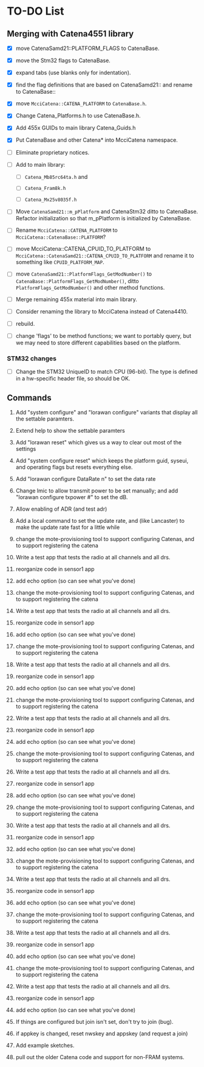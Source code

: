 # TO-DO List

## Merging with Catena4551 library

- [x] move CatenaSamd21::PLATFORM_FLAGS to CatenaBase.

- [x] move the Stm32 flags to CatenaBase.

- [x] expand tabs (use blanks only for indentation).

- [x] find the flag definitions that are based on CatenaSamd21:: and rename to CatenaBase::

- [x] move `McciCatena::CATENA_PLATFORM` to `CatenaBase.h`.

- [x] Change Catena_Platforms.h to use CatenaBase.h.

- [x] Add 455x GUIDs to main library Catena_Guids.h

- [x] Put CatenaBase and other Catena* into McciCatena namespace.

- [ ] Eliminate proprietary notices.

- [ ] Add to main library:
   - [ ] `Catena_Mb85rc64ta.h` and 

   - [ ] `Catena_Fram8k.h`

   - [ ] `Catena_Mx25v8035f.h`

- [ ] Move `CatenaSamd21::m_pPlatform` and CatenaStm32 ditto to CatenaBase. Refactor initialization so that m_pPlatform is initialized by CatenaBase.

- [ ] Rename `McciCatena::CATENA_PLATFORM` to `McciCatena::CatenaBase::PLATFORM`?

- [ ] move McciCatena::CATENA_CPUID_TO_PLATFORM to `McciCatena::CatenaSamd21::CATENA_CPUID_TO_PLATFORM` and rename it to something like `CPUID_PLATFORM_MAP`.

- [ ] move `CatenaSamd21::PlatformFlags_GetModNumber()` to `CatenaBase::PlatformFlags_GetModNumber()`, ditto `PlatformFlags_GetModNumber()` and other method functions.

- [ ] Merge remaining 455x material into main library.

- [ ] Consider renaming the library to McciCatena instead of Catena4410.

- [ ] rebuild.

- [ ] change 'flags' to be method functions; we want to portably query, but we may need to store different capabilities based on the platform.

### STM32 changes

- [ ] Change the STM32 UniqueID to match CPU (96-bit). The type is defined in a hw-specific header file, so should be OK.

## Commands

1. Add "system configure" and "lorawan configure" variants that display 
all the settable paramters.

2. Extend help to show the settable paramters

3. Add "lorawan reset" which gives us a way to clear out most of the settings

4. Add "system configure reset" which keeps the platform guid, syseui, and operating flags but resets everything else.

5. Add "lorawan configure DataRate n" to set the data rate

6. Change lmic to allow transmit power to be set manually; and add "lorawan configure txpower #" to set the dB.

7. Allow enabling of ADR (and test adr)

8. Add a local command to set the update rate, and (like Lancaster) to make the update rate fast for a little while

9. change the mote-provisioning tool to support configuring Catenas, and to support registering the catena

10. Write a test app that tests the radio at all channels and all drs.

11. reorganize code in sensor1 app

12. add echo option (so can see what you've done)

9. change the mote-provisioning tool to support configuring Catenas, and to support registering the catena

10. Write a test app that tests the radio at all channels and all drs.

11. reorganize code in sensor1 app

12. add echo option (so can see what you've done)

9. change the mote-provisioning tool to support configuring Catenas, and to support registering the catena

10. Write a test app that tests the radio at all channels and all drs.

11. reorganize code in sensor1 app

12. add echo option (so can see what you've done)

9. change the mote-provisioning tool to support configuring Catenas, and to support registering the catena

10. Write a test app that tests the radio at all channels and all drs.

11. reorganize code in sensor1 app

12. add echo option (so can see what you've done)

9. change the mote-provisioning tool to support configuring Catenas, and to support registering the catena

10. Write a test app that tests the radio at all channels and all drs.

11. reorganize code in sensor1 app

12. add echo option (so can see what you've done)

9. change the mote-provisioning tool to support configuring Catenas, and to support registering the catena

10. Write a test app that tests the radio at all channels and all drs.

11. reorganize code in sensor1 app

12. add echo option (so can see what you've done)

9. change the mote-provisioning tool to support configuring Catenas, and to support registering the catena

10. Write a test app that tests the radio at all channels and all drs.

11. reorganize code in sensor1 app

12. add echo option (so can see what you've done)

9. change the mote-provisioning tool to support configuring Catenas, and to support registering the catena

10. Write a test app that tests the radio at all channels and all drs.

11. reorganize code in sensor1 app

12. add echo option (so can see what you've done)

9. change the mote-provisioning tool to support configuring Catenas, and to support registering the catena

10. Write a test app that tests the radio at all channels and all drs.

11. reorganize code in sensor1 app

12. add echo option (so can see what you've done)

13. If things are configured but join isn't set, don't try to join (bug).

14. if appkey is changed, reset nwskey and appskey (and request a join)

15. Add example sketches.

16. pull out the older Catena code and support for non-FRAM systems.
